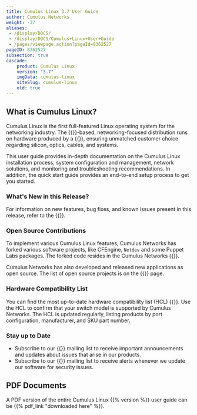 ```yaml
---
title: Cumulus Linux 3.7 User Guide
author: Cumulus Networks
weight: -37
aliases:
 - /display/DOCS/
 - /display/DOCS/Cumulus+Linux+User+Guide
 - /pages/viewpage.action?pageId=8362527
pageID: 8362527
subsection: true
cascade:
    product: Cumulus Linux
    version: "3.7"
    imgData: cumulus-linux
    siteSlug: cumulus-linux
    old: true
---
```


## What is Cumulus Linux?

Cumulus Linux is the first full-featured Linux operating system for the
networking industry. The
{{<exlink url="https://www.debian.org/releases/jessie/" text="Debian Jessie" >}}-based,
networking-focused distribution runs on hardware produced by a
{{<exlink url="https://cumulusnetworks.com/hcl/" text="broad partner ecosystem" >}}, ensuring 
unmatched customer choice regarding silicon, optics, cables, and systems.

This user guide provides in-depth documentation on the Cumulus Linux
installation process, system configuration and management, network
solutions, and monitoring and troubleshooting recommendations. In
addition, the quick start guide provides an end-to-end setup process to
get you started.

<!-- ### User Guide
A link to download the Cumulus Linux 3.7.7 Documentation User Guide is
{{<exlink url="http://docs-cdn.cumulusnetworks.com/Cumulus_Linux_3-7-7_User_Guide.pdf" text="here" >}}. -->

### What's New in this Release?

For information on new features, bug fixes, and known issues present in this release, refer to the {{<exlink url="https://support.cumulusnetworks.com/hc/en-us/articles/360007793174-Cumulus-Linux-3-7-Release-Notes" text="product release notes" >}}.

### Open Source Contributions

To implement various Cumulus Linux features, Cumulus Networks has forked various software projects, like CFEngine, `Netdev` and some Puppet Labs packages. The forked code resides in the Cumulus Networks {{<exlink url="https://github.com/CumulusNetworks" text="GitHub repository" >}}. 

Cumulus Networks has also developed and released new applications as
open source. The list of open source projects is on the 
{{<link title="Cumulus Linux 3.7 Open Source Packages" text="open source software" >}} page.

### Hardware Compatibility List

You can find the most up-to-date hardware compatibility list (HCL)
{{<exlink url="https://cumulusnetworks.com/hcl/" text="here" >}}. Use the HCL to confirm that
your switch model is supported by Cumulus Networks. The HCL is updated
regularly, listing products by port configuration, manufacturer, and SKU
part number.

### Stay up to Date

- Subscribe to our {{<exlink url="https://lists.cumulusnetworks.com/listinfo/cumulus-product-bulletin" text="product bulletin" >}} mailing list to receive important announcements and updates about issues that arise in our products.
- Subscribe to our {{<exlink url="https://lists.cumulusnetworks.com/listinfo/cumulus-security-announce" text="security announcement" >}} mailing list to receive alerts whenever we update our software for security issues.


## PDF Documents
A PDF version of the entire Cumulus Linux {{% version %}} user guide can be {{% pdf_link "downloaded here" %}}. 